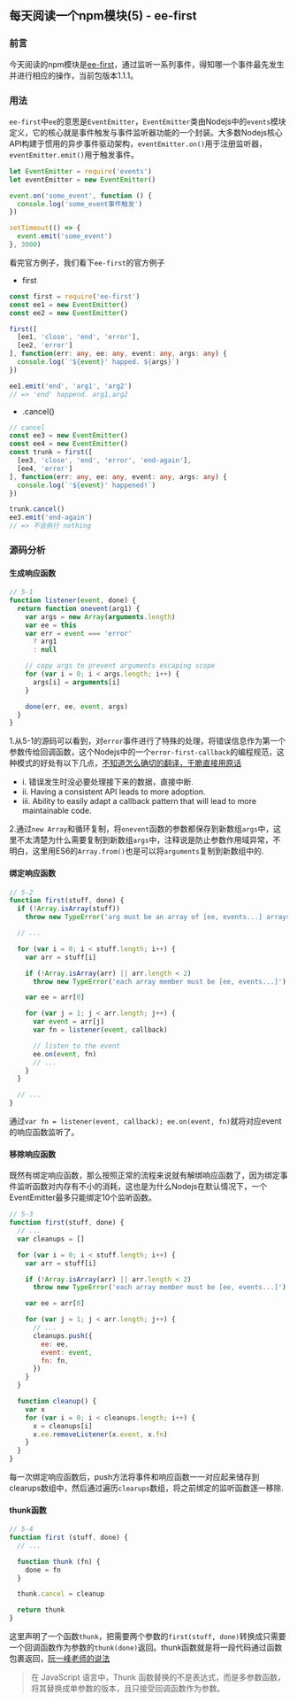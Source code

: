 ## 每天阅读一个npm模块(5) - ee-first

### 前言
今天阅读的npm模块是[ee-first](https://www.npmjs.com/package/ee-first)，通过监听一系列事件，得知哪一个事件最先发生并进行相应的操作，当前包版本1.1.1。

### 用法
`ee-first`中`ee`的意思是`EventEmitter`，`EventEmitter`类由Nodejs中的`events`模块定义，它的核心就是事件触发与事件监听器功能的一个封装。大多数Nodejs核心API构建于惯用的异步事件驱动架构，`eventEmitter.on()`用于注册监听器，`eventEmitter.emit()`用于触发事件。
```javascript
let EventEmitter = require('events')
let eventEmitter = new EventEmitter()

event.on('some_event', function () {
  console.log('some_event事件触发')
})

setTimeout(() => {
  event.emit('some_event')
}, 3000)
```
看完官方例子，我们看下`ee-first`的官方例子

* first
```typescript
const first = require('ee-first')
const ee1 = new EventEmitter()
const ee2 = new EventEmitter()

first([
  [ee1, 'close', 'end', 'error'],
  [ee2, 'error']
], function(err: any, ee: any, event: any, args: any) {
  console.log(`'${event}' happed. ${args}`)
})

ee1.emit('end', 'arg1', 'arg2')
// => 'end' happend. arg1,arg2
```
* .cancel()
```typescript
// cancel
const ee3 = new EventEmitter()
const ee4 = new EventEmitter()
const trunk = first([
  [ee3, 'close', 'end', 'error', 'end-again'],
  [ee4, 'error']
], function(err: any, ee: any, event: any, args: any) {
  console.log(`'${event}' happened!`)
})

trunk.cancel()
ee3.emit('end-again')
// => 不会执行 nothing
```

### 源码分析

#### 生成响应函数
```javascript
// 5-1
function listener(event, done) {
  return function onevent(arg1) {
    var args = new Array(arguments.length)
    var ee = this
    var err = event === 'error'
      ? arg1
      : null

    // copy args to prevent arguments escaping scope
    for (var i = 0; i < args.length; i++) {
      args[i] = arguments[i]
    }

    done(err, ee, event, args)
  }
}
```
1.从5-1的源码可以看到，对`error`事件进行了特殊的处理，将错误信息作为第一个参数传给回调函数，这个Nodejs中的一个`error-first-callback`的编程规范，这种模式的好处有以下几点，[不知道怎么确切的翻译，干脆直接用原话](https://github.com/30-seconds/30-seconds-of-interviews/blob/master/questions/node-error-first-callback.md)
 - i. 错误发生时没必要处理接下来的数据，直接中断.
 - ii. Having a consistent API leads to more adoption.
 - iii. Ability to easily adapt a callback pattern that will lead to more maintainable code.

2.通过`new Array`和循环复制，将`onevent`函数的参数都保存到新数组`args`中，这里不太清楚为什么需要复制到新数组`args`中，注释说是防止参数作用域异常，不明白，这里用ES6的`Array.from()`也是可以将`arguments`复制到新数组中的.

#### 绑定响应函数
```javascript
// 5-2
function first(stuff, done) {
  if (!Array.isArray(stuff))
    throw new TypeError('arg must be an array of [ee, events...] arrays')

  // ...

  for (var i = 0; i < stuff.length; i++) {
    var arr = stuff[i]

    if (!Array.isArray(arr) || arr.length < 2)
      throw new TypeError('each array member must be [ee, events...]')

    var ee = arr[0]

    for (var j = 1; j < arr.length; j++) {
      var event = arr[j]
      var fn = listener(event, callback)

      // listen to the event
      ee.on(event, fn)
      // ...
    }
  }

  // ...
}
```
通过`var fn = listener(event, callback); ee.on(event, fn)`就将对应event的响应函数监听了。

#### 移除响应函数
既然有绑定响应函数，那么按照正常的流程来说就有解绑响应函数了，因为绑定事件监听函数对内存有不小的消耗，这也是为什么Nodejs在默认情况下，一个EventEmitter最多只能绑定10个监听函数。
```javascript
// 5-3
function first(stuff, done) {
  // ...
  var cleanups = []

  for (var i = 0; i < stuff.length; i++) {
    var arr = stuff[i]

    if (!Array.isArray(arr) || arr.length < 2)
      throw new TypeError('each array member must be [ee, events...]')

    var ee = arr[0]

    for (var j = 1; j < arr.length; j++) {
      // ...
      cleanups.push({
        ee: ee,
        event: event,
        fn: fn,
      })
    }
  }

  function cleanup() {
    var x
    for (var i = 0; i < cleanups.length; i++) {
      x = cleanups[i]
      x.ee.removeListener(x.event, x.fn)
    }
  }
}
```
每一次绑定响应函数后，push方法将事件和响应函数一一对应起来储存到clearups数组中，然后通过遍历`clearups`数组，将之前绑定的监听函数逐一移除.

#### thunk函数
```javascript
// 5-4
function first (stuff, done) {
  // ...

  function thunk (fn) {
    done = fn
  }

  thunk.cancel = cleanup

  return thunk
}
```
这里声明了一个函数`thunk`，把需要两个参数的`first(stuff, done)`转换成只需要一个回调函数作为参数的`thunk(done)`返回。thunk函数就是将一段代码通过函数包裹返回，[阮一峰老师的说法](http://www.ruanyifeng.com/blog/2015/05/thunk.html)
> 在 JavaScript 语言中，Thunk 函数替换的不是表达式，而是多参数函数，将其替换成单参数的版本，且只接受回调函数作为参数。

